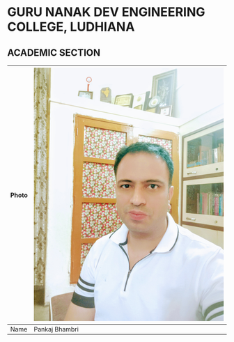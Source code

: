 # GURU NANAK DEV ENGINEERING COLLEGE, LUDHIANA
## ACADEMIC SECTION
| Photo | ![Display picture](Photos/PB.jpg) 
| ------ | -------- |
| Name | Pankaj Bhambri |
